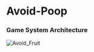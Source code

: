 # Avoid-Poop

### Game System Architecture
![Avoid_Fruit](https://github.com/user-attachments/assets/75764d0d-1a24-4107-bf21-75c3e1538a49)

